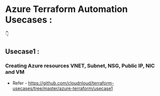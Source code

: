 # Azure Terraform Automation Usecases :
👇
## Usecase1 :
### Creating Azure resources VNET, Subnet, NSG, Public IP, NIC and VM
  * Refer -  https://github.com/cloudnloud/terraform-usecases/tree/master/azure-terraform/usecase1
